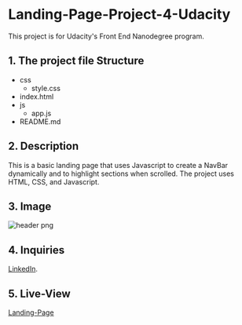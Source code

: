 # Landing-Page-Project-4-Udacity
This project is for Udacity's Front End Nanodegree program. 

## 1. The project file Structure
* css
    * style.css 
* index.html 
* js
    * app.js 
* README.md 
 
## 2. Description
This is a basic landing page that uses Javascript to create a NavBar dynamically and to highlight sections when scrolled. The project uses HTML, CSS, and Javascript.


## 3. Image
![header png](https://user-images.githubusercontent.com/123664349/220438441-2490cc8c-0bf2-4ebc-b797-243c129b62fd.jpg)

## 4. Inquiries
[LinkedIn](https://www.linkedin.com/in/tsion-gebrehiwot-97b1b3218/"LinkedIn").


## 5. Live-View
[Landing-Page]( https://meba21.github.io/Landing-Page-Project-4-Udacity/)







